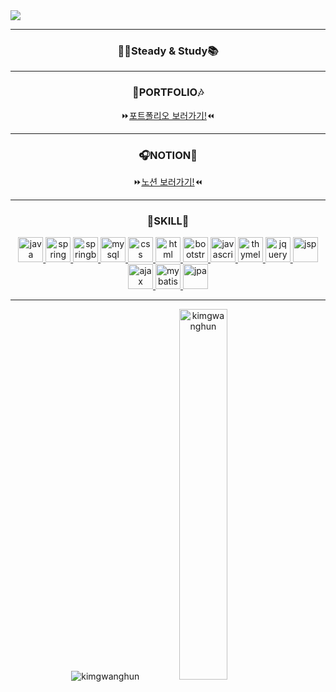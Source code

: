 <img src="https://capsule-render.vercel.app/api?type=venom&color=778899&height=200&section=header&text=광훈's&nbsp;GitHub&fontSize=90" />
<hr>
<h3 align="center">🚶‍♂️Steady & Study📚</h3>
<hr>
<h3 align="center">🎵PORTFOLIO🎶</h3>
<p align="center">⏩<a href="https://kimgwanghun.notion.site/PORTFOLIO-3777d981276745c3b839c68e0f414bfb?pvs=4">포트폴리오 보러가기!</a>⏪</p>
<hr>
<h3 align="center">🎧NOTION🎸</h3>
<p align="center">⏩<a href="https://lumpy-newsboy-52b.notion.site/STUDY-a0d1153c3a994a199d546ca8f4564ca3?pvs=4">노션 보러가기!</a>⏪</p>
<hr>
<h3 align="center">🎤SKILL🎹</h3>
<p align="center">
  <a href="https://www.java.com/ko/" target="_blank" rel="noreferrer"> <img src="https://noticon-static.tammolo.com/dgggcrkxq/image/upload/v1566913897/noticon/xbvewg1m3azbpnrzck1k.png" alt="java" width="40" height="40"/> </a>
  <a href="https://spring.io/" target="_blank" rel="noreferrer"> <img src="https://noticon-static.tammolo.com/dgggcrkxq/image/upload/v1566778017/noticon/ytjm1rralodyhvuggrpu.png" alt="spring" width="40" height="40"/> </a>
  <a href="https://spring.io/projects/spring-boot" target="_blank" rel="noreferrer"> <img src="https://noticon-static.tammolo.com/dgggcrkxq/image/upload/v1567008187/noticon/m4oad4rbf65fjszx0did.png" alt="springboot" width="40" height="40"/> </a>
  <a href="https://www.mysql.com/" target="_blank" rel="noreferrer"> <img src="https://noticon-static.tammolo.com/dgggcrkxq/image/upload/v1603423163/noticon/az0cvs28lm7gxoowlsva.png" alt="mysql" width="40" height="40"/> </a>
  <a href="https://www.w3schools.com/css/" target="_blank" rel="noreferrer"> <img src="https://noticon-static.tammolo.com/dgggcrkxq/image/upload/v1566912109/noticon/puksfce6wca36hes1vom.png" alt="css" width="40" height="40"/> </a>
  <a href="https://www.w3schools.com/html/default.asp" target="_blank" rel="noreferrer"> <img src="https://noticon-static.tammolo.com/dgggcrkxq/image/upload/v1566995514/noticon/jufppyr8htislboas4ve.png" alt="html" width="40" height="40"/> </a>
  <a href="https://getbootstrap.kr/" target="_blank" rel="noreferrer"> <img src="https://noticon-static.tammolo.com/dgggcrkxq/image/upload/v1567128495/noticon/gpkdob34yhkxoo7cyyqv.png" alt="bootstrap" width="40" height="40"/> </a>
  <a href="https://www.w3schools.com/js/default.asp" target="_blank" rel="noreferrer"> <img src="https://noticon-static.tammolo.com/dgggcrkxq/image/upload/v1629279836/noticon/qopgwljhqw2ezqxnfjpe.png" alt="javascript" width="40" height="40"/> </a>
  <a href="https://www.thymeleaf.org/" target="_blank" rel="noreferrer"> <img src="https://noticon-static.tammolo.com/dgggcrkxq/image/upload/v1592435734/noticon/ovcserf615eo3sbcbv8b.png" alt=thymeleaf"" width="40" height="40"/> </a>
  <a href="https://jquery.com/" target="_blank" rel="noreferrer"> <img src="https://noticon-static.tammolo.com/dgggcrkxq/image/upload/v1567128552/noticon/mksvojnxnqtvdwrhttce.png" alt="jquery" width="40" height="40"/> </a>
  <a href="https://namu.wiki/w/JSP" target="_blank" rel="noreferrer"> <img src="https://noticon-static.tammolo.com/dgggcrkxq/image/upload/v1592435019/noticon/z0s5osjhwlxpeo6pxslv.png" alt="jsp" width="40" height="40"/> </a>
  <a href="https://tcpschool.com/jquery/jq_ajax_method" target="_blank" rel="noreferrer"> <img src="https://noticon-static.tammolo.com/dgggcrkxq/image/upload/v1623252802/noticon/dwhdor3qcwlynwmnqsxy.png" alt="ajax" width="40" height="40"/> </a>
  <a href="https://mybatis.org/mybatis-3/" target="_blank" rel="noreferrer"> <img src="https://noticon-static.tammolo.com/dgggcrkxq/image/upload/v1592435324/noticon/judba41udt3wtirdj4ek.png" alt="mybatis" width="40" height="40"/> </a>
  <a href="https://spring.io/projects/spring-data-jpa" target="_blank" rel="noreferrer"> <img src="https://noticon-static.tammolo.com/dgggcrkxq/image/upload/v1609094551/noticon/gkcjchloc7f7khlsyyyy.png" alt="jpa" width="40" height="40"/> </a>
</p>
<hr>
<div align="center">
<img src="https://github-readme-stats.vercel.app/api/top-langs?username=kimgwanghun&show_icons=true&locale=en&layout=compact" alt="kimgwanghun" />
<img src="https://github-readme-stats.vercel.app/api?username=kimgwanghun&show_icons=true&locale=en" alt="kimgwanghun" style="width:39%"/>
</div>
